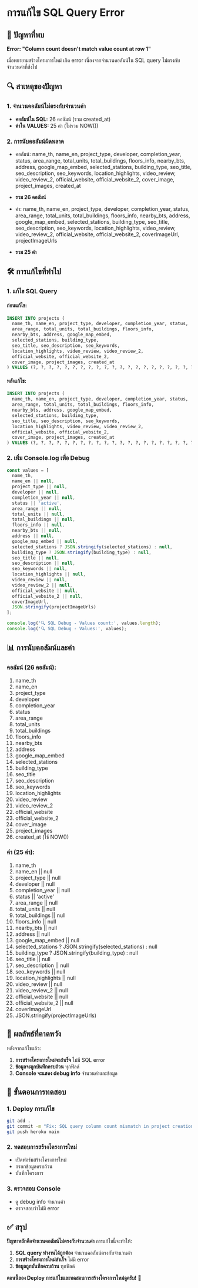 # การแก้ไข SQL Query Error

## 🚨 ปัญหาที่พบ

**Error: "Column count doesn't match value count at row 1"**

เมื่อพยายามสร้างโครงการใหม่ เกิด error เนื่องจากจำนวนคอลัมน์ใน SQL query ไม่ตรงกับจำนวนค่าที่ส่งไป

## 🔍 สาเหตุของปัญหา

### 1. **จำนวนคอลัมน์ไม่ตรงกับจำนวนค่า**
- **คอลัมน์ใน SQL:** 26 คอลัมน์ (รวม created_at)
- **ค่าใน VALUES:** 25 ค่า (ไม่รวม NOW())

### 2. **การนับคอลัมน์ผิดพลาด**
- คอลัมน์: name_th, name_en, project_type, developer, completion_year, status, area_range, total_units, total_buildings, floors_info, nearby_bts, address, google_map_embed, selected_stations, building_type, seo_title, seo_description, seo_keywords, location_highlights, video_review, video_review_2, official_website, official_website_2, cover_image, project_images, created_at
- **รวม 26 คอลัมน์**

- ค่า: name_th, name_en, project_type, developer, completion_year, status, area_range, total_units, total_buildings, floors_info, nearby_bts, address, google_map_embed, selected_stations, building_type, seo_title, seo_description, seo_keywords, location_highlights, video_review, video_review_2, official_website, official_website_2, coverImageUrl, projectImageUrls
- **รวม 25 ค่า**

## 🛠️ การแก้ไขที่ทำไป

### 1. **แก้ไข SQL Query**

#### ก่อนแก้ไข:
```sql
INSERT INTO projects (
  name_th, name_en, project_type, developer, completion_year, status,
  area_range, total_units, total_buildings, floors_info,
  nearby_bts, address, google_map_embed,
  selected_stations, building_type,
  seo_title, seo_description, seo_keywords,
  location_highlights, video_review, video_review_2, 
  official_website, official_website_2, 
  cover_image, project_images, created_at
) VALUES (?, ?, ?, ?, ?, ?, ?, ?, ?, ?, ?, ?, ?, ?, ?, ?, ?, ?, ?, ?, ?, ?, NOW())
```

#### หลังแก้ไข:
```sql
INSERT INTO projects (
  name_th, name_en, project_type, developer, completion_year, status,
  area_range, total_units, total_buildings, floors_info,
  nearby_bts, address, google_map_embed,
  selected_stations, building_type,
  seo_title, seo_description, seo_keywords,
  location_highlights, video_review, video_review_2, 
  official_website, official_website_2, 
  cover_image, project_images, created_at
) VALUES (?, ?, ?, ?, ?, ?, ?, ?, ?, ?, ?, ?, ?, ?, ?, ?, ?, ?, ?, ?, ?, ?, ?, ?, NOW())
```

### 2. **เพิ่ม Console.log เพื่อ Debug**

```javascript
const values = [
  name_th, 
  name_en || null, 
  project_type || null, 
  developer || null, 
  completion_year || null,
  status || 'active',
  area_range || null,
  total_units || null,
  total_buildings || null,
  floors_info || null,
  nearby_bts || null,
  address || null,
  google_map_embed || null,
  selected_stations ? JSON.stringify(selected_stations) : null,
  building_type ? JSON.stringify(building_type) : null,
  seo_title || null,
  seo_description || null,
  seo_keywords || null,
  location_highlights || null,
  video_review || null,
  video_review_2 || null,
  official_website || null,
  official_website_2 || null,
  coverImageUrl,
  JSON.stringify(projectImageUrls)
];

console.log('🔍 SQL Debug - Values count:', values.length);
console.log('🔍 SQL Debug - Values:', values);
```

## 📊 การนับคอลัมน์และค่า

### **คอลัมน์ (26 คอลัมน์):**
1. name_th
2. name_en
3. project_type
4. developer
5. completion_year
6. status
7. area_range
8. total_units
9. total_buildings
10. floors_info
11. nearby_bts
12. address
13. google_map_embed
14. selected_stations
15. building_type
16. seo_title
17. seo_description
18. seo_keywords
19. location_highlights
20. video_review
21. video_review_2
22. official_website
23. official_website_2
24. cover_image
25. project_images
26. created_at (ใช้ NOW())

### **ค่า (25 ค่า):**
1. name_th
2. name_en || null
3. project_type || null
4. developer || null
5. completion_year || null
6. status || 'active'
7. area_range || null
8. total_units || null
9. total_buildings || null
10. floors_info || null
11. nearby_bts || null
12. address || null
13. google_map_embed || null
14. selected_stations ? JSON.stringify(selected_stations) : null
15. building_type ? JSON.stringify(building_type) : null
16. seo_title || null
17. seo_description || null
18. seo_keywords || null
19. location_highlights || null
20. video_review || null
21. video_review_2 || null
22. official_website || null
23. official_website_2 || null
24. coverImageUrl
25. JSON.stringify(projectImageUrls)

## 🎯 ผลลัพธ์ที่คาดหวัง

หลังจากแก้ไขแล้ว:
1. **การสร้างโครงการใหม่จะสำเร็จ** ไม่มี SQL error
2. **ข้อมูลจะถูกบันทึกครบถ้วน** ทุกฟิลด์
3. **Console จะแสดง debug info** จำนวนค่าและข้อมูล

## 📝 ขั้นตอนการทดสอบ

### 1. **Deploy การแก้ไข**
```bash
git add .
git commit -m "Fix: SQL query column count mismatch in project creation"
git push heroku main
```

### 2. **ทดสอบการสร้างโครงการใหม่**
- เปิดฟอร์มสร้างโครงการใหม่
- กรอกข้อมูลครบถ้วน
- บันทึกโครงการ

### 3. **ตรวจสอบ Console**
- ดู debug info จำนวนค่า
- ตรวจสอบว่าไม่มี error

## ✅ สรุป

**ปัญหาหลักคือจำนวนคอลัมน์ไม่ตรงกับจำนวนค่า** การแก้ไขนี้จะทำให้:

1. **SQL query ทำงานได้ถูกต้อง** จำนวนคอลัมน์ตรงกับจำนวนค่า
2. **การสร้างโครงการใหม่สำเร็จ** ไม่มี error
3. **ข้อมูลถูกบันทึกครบถ้วน** ทุกฟิลด์

**ตอนนี้ลอง Deploy การแก้ไขและทดสอบการสร้างโครงการใหม่ดูครับ!** 🚀





















